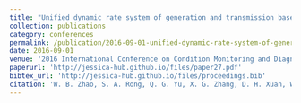 ```yaml
---
title: "Unified dynamic rate system of generation and transmission based on technology of condition monitoring for overhead transmission line"
collection: publications
category: conferences
permalink: /publication/2016-09-01-unified-dynamic-rate-system-of-generation-and-transmission-based-on-technology-of-condition-monitoring-for-overhead-transmission-line
date: 2016-09-01
venue: '2016 International Conference on Condition Monitoring and Diagnosis (CMD)'
paperurl: 'http://jessica-hub.github.io/files/paper27.pdf'
bibtex_url: 'http://jessica-hub.github.io/files/proceedings.bib'
citation: 'W. B. Zhao, S. A. Rong, Q. G. Yu, X. G. Zhang, D. H. Xuan, W. Z. Sun and L. Cao. &quot;Unified dynamic rate system of generation and transmission based on technology of condition monitoring for overhead transmission line.&quot; <i>2016 International Conference on Condition Monitoring and Diagnosis (CMD)</i>, pp. 172–175, 2016.'
---
```


